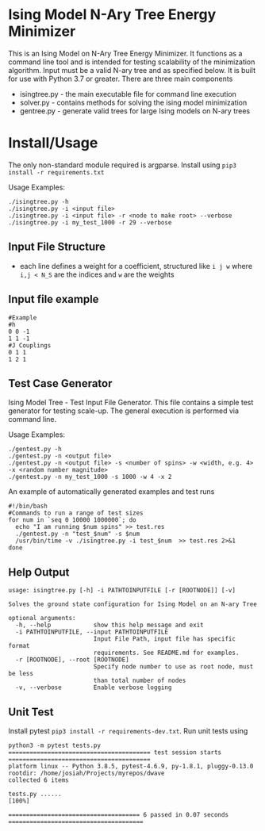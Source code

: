 # Ising Model N-Ary Tree Energy Minimizer

This is an Ising Model on N-Ary Tree Energy Minimizer. It functions as a command line tool and is intended for testing scalability of the minimization algorithm. Input must be a valid N-ary tree and as specified below.
It is built for use with Python 3.7 or greater.
There are three main components
* isingtree.py - the main executable file for command line execution
* solver.py - contains methods for solving the ising model minimization
* gentree.py - generate valid trees for large Ising models on N-ary trees

# Install/Usage
The only non-standard module required is argparse. Install using
`pip3 install -r requirements.txt`

Usage Examples:
```
./isingtree.py -h
./isingtree.py -i <input file>
./isingtree.py -i <input file> -r <node to make root> --verbose
./isingtree.py -i my_test_1000 -r 29 --verbose
```

## Input File Structure
* each line defines a weight for a coefficient, structured like `i j w` where `i,j < N_S` are the indices and `w` are the weights

## Input file example

```
#Example
#h
0 0 -1
1 1 -1
#J Couplings
0 1 1
1 2 1
```

## Test Case Generator

Ising Model Tree - Test Input File Generator. This file contains a simple test generator for testing scale-up. The general execution is performed via command line.

Usage Examples:
```
./gentest.py -h
./gentest.py -n <output file>
./gentest.py -n <output file> -s <number of spins> -w <width, e.g. 4> -x <random number magnitude>
./gentest.py -n my_test_1000 -s 1000 -w 4 -x 2
```

An example of automatically generated examples and test runs
```
#!/bin/bash
#Commands to run a range of test sizes
for num in `seq 0 10000 1000000`; do
  echo "I am running $num spins" >> test.res
  ./gentest.py -n "test_$num" -s $num
  /usr/bin/time -v ./isingtree.py -i test_$num  >> test.res 2>&1
done
```

## Help Output
```
usage: isingtree.py [-h] -i PATHTOINPUTFILE [-r [ROOTNODE]] [-v]

Solves the ground state configuration for Ising Model on an N-ary Tree

optional arguments:
  -h, --help            show this help message and exit
  -i PATHTOINPUTFILE, --input PATHTOINPUTFILE
                        Input File Path, input file has specific format
                        requirements. See README.md for examples.
  -r [ROOTNODE], --root [ROOTNODE]
                        Specify node number to use as root node, must be less
                        than total number of nodes
  -v, --verbose         Enable verbose logging
```
## Unit Test

Install pytest `pip3 install -r requirements-dev.txt`.
Run unit tests using
```
python3 -m pytest tests.py
======================================== test session starts ========================================
platform linux -- Python 3.8.5, pytest-4.6.9, py-1.8.1, pluggy-0.13.0
rootdir: /home/josiah/Projects/myrepos/dwave
collected 6 items                                                                                   

tests.py ......                                                                               [100%]

===================================== 6 passed in 0.07 seconds ======================================
```
